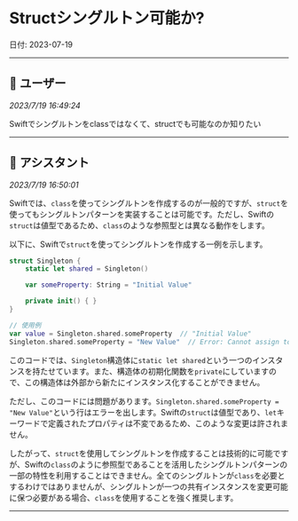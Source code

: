 # Structシングルトン可能か?

日付: 2023-07-19

---

## 👤 ユーザー
*2023/7/19 16:49:24*

Swiftでシングルトンをclassではなくて、structでも可能なのか知りたい

---

## 🤖 アシスタント
*2023/7/19 16:50:01*

Swiftでは、`class`を使ってシングルトンを作成するのが一般的ですが、`struct`を使ってもシングルトンパターンを実装することは可能です。ただし、Swiftの`struct`は値型であるため、`class`のような参照型とは異なる動作をします。

以下に、Swiftで`struct`を使ってシングルトンを作成する一例を示します。

```swift
struct Singleton {
    static let shared = Singleton()

    var someProperty: String = "Initial Value"

    private init() { }
}

// 使用例
var value = Singleton.shared.someProperty  // "Initial Value"
Singleton.shared.someProperty = "New Value"  // Error: Cannot assign to property: 'shared' is a 'let' constant
```

このコードでは、`Singleton`構造体に`static let shared`という一つのインスタンスを持たせています。また、構造体の初期化関数を`private`にしていますので、この構造体は外部から新たにインスタンス化することができません。

ただし、このコードには問題があります。`Singleton.shared.someProperty = "New Value"`という行はエラーを出します。Swiftの`struct`は値型であり、`let`キーワードで定義されたプロパティは不変であるため、このような変更は許されません。

したがって、`struct`を使用してシングルトンを作成することは技術的に可能ですが、Swiftの`class`のように参照型であることを活用したシングルトンパターンの一部の特性を利用することはできません。全てのシングルトンが`class`を必要とするわけではありませんが、シングルトンが一つの共有インスタンスを変更可能に保つ必要がある場合、`class`を使用することを強く推奨します。

---
